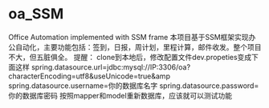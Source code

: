 # oa_SSM
Office Automation implemented with SSM frame
本项目基于SSM框架实现办公自动化，主要功能包括：签到，日报，周计划，里程计算，邮件收发。整个项目不大，但五脏俱全。
提醒：
clone到本地后，修改配置文件dev.propeties变成下面这样
spring.datasource.url=jdbc:mysql://IP:3306/oa?characterEncoding=utf8&useUnicode=true&amp
spring.datasource.username=你的数据库名字
spring.datasource.password=你的数据库密码
按照mapper和model重新数据库，应该就可以测试功能

